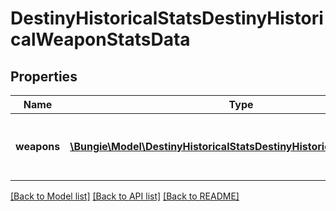 # DestinyHistoricalStatsDestinyHistoricalWeaponStatsData

## Properties
Name | Type | Description | Notes
------------ | ------------- | ------------- | -------------
**weapons** | [**\Bungie\Model\DestinyHistoricalStatsDestinyHistoricalWeaponStats[]**](DestinyHistoricalStatsDestinyHistoricalWeaponStats.md) | List of weapons and their perspective values. | [optional] 

[[Back to Model list]](../README.md#documentation-for-models) [[Back to API list]](../README.md#documentation-for-api-endpoints) [[Back to README]](../README.md)


